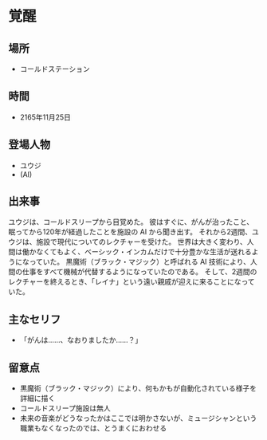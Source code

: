 # 覚醒

## 場所

- コールドステーション

## 時間

- 2165年11月25日

## 登場人物

- ユウジ
- (AI)

## 出来事

ユウジは、コールドスリープから目覚めた。
彼はすぐに、がんが治ったこと、眠ってから120年が経過したことを施設の AI から聞き出す。
それから2週間、ユウジは、施設で現代についてのレクチャーを受けた。
世界は大きく変わり、人間は働かなくてもよく、ベーシック・インカムだけで十分豊かな生活が送れるようになっていた。
黒魔術（ブラック・マジック）と呼ばれる AI 技術により、人間の仕事をすべて機械が代替するようになっていたのである。
そして、2週間のレクチャーを終えるとき、「レイナ」という遠い親戚が迎えに来ることになっていた。

## 主なセリフ

- 「がんは……、なおりましたか……？」

## 留意点

- 黒魔術（ブラック・マジック）により、何もかもが自動化されている様子を詳細に描く
- コールドスリープ施設は無人
- 未来の音楽がどうなったかはここでは明かさないが、ミュージシャンという職業もなくなったのでは、とうまくにおわせる
